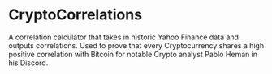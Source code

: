 # CryptoCorrelations
A correlation calculator that takes in historic Yahoo Finance data and outputs correlations. Used to prove that every Cryptocurrency shares a high positive correlation with Bitcoin for notable Crypto analyst Pablo Heman in his Discord.
